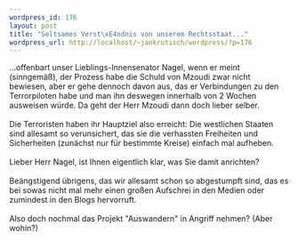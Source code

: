 ```yaml
--- 
wordpress_id: 176
layout: post
title: "Seltsames Verst\xE4ndnis von unserem Rechtsstaat..."
wordpress_url: http://localhost/~jankrutisch/wordpress/?p=176
---
```

...offenbart unser Lieblings-Innensenator Nagel, wenn er meint (sinngem&auml;&szlig;), der Prozess habe die Schuld von Mzoudi zwar nicht bewiesen, aber er gehe dennoch davon aus, das er Verbindungen zu den Terrorpiloten habe und man ihn deswegen innerhalb von 2 Wochen ausweisen w&uuml;rde. Da geht der Herr Mzoudi dann doch lieber selber.<br />
<br />
Die Terroristen haben ihr Hauptziel also erreicht: Die westlichen Staaten sind allesamt so verunsichert, das sie die verhassten Freiheiten und Sicherheiten (zun&auml;chst nur f&uuml;r bestimmte Kreise) einfach mal aufheben.<br />
<br />
Lieber Herr Nagel, ist Ihnen eigentlich klar, was Sie damit anrichten?<br />
<br />
Be&auml;ngstigend &uuml;brigens, das wir allesamt schon so abgestumpft sind, das es bei sowas nicht mal mehr einen gro&szlig;en Aufschrei in den Medien oder zumindest in den Blogs hervorruft.<br />
<br />
 Also doch nochmal das Projekt "Auswandern" in Angriff nehmen? (Aber wohin?)
